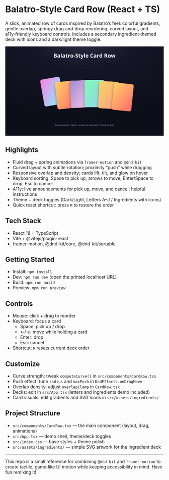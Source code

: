 # Balatro‑Style Card Row (React + TS)

A slick, animated row of cards inspired by Balatro’s feel: colorful gradients, gentle overlap, springy drag‑and‑drop reordering, curved layout, and a11y‑friendly keyboard controls. Includes a secondary ingredient‑themed deck with icons and a dark/light theme toggle.

![Screenshot](docs/screenshot.svg)

## Highlights

- Fluid drag + spring animations via `framer-motion` and `@dnd-kit`
- Curved layout with subtle rotation; proximity “push” while dragging
- Responsive overlap and density; cards lift, tilt, and glow on hover
- Keyboard sorting: Space to pick up, arrows to move, Enter/Space to drop, Esc to cancel
- A11y: live announcements for pick up, move, and cancel; helpful instructions
- Theme + deck toggles (Dark/Light, Letters A–J / Ingredients with icons)
- Quick reset shortcut: press `R` to restore the order

## Tech Stack

- React 18 + TypeScript
- Vite + @vitejs/plugin-react
- framer-motion, @dnd-kit/core, @dnd-kit/sortable

## Getting Started

- Install: `npm install`
- Dev: `npm run dev` (open the printed localhost URL)
- Build: `npm run build`
- Preview: `npm run preview`

## Controls

- Mouse: click + drag to reorder
- Keyboard: focus a card
  - Space: pick up / drop
  - ←/→: move while holding a card
  - Enter: drop
  - Esc: cancel
- Shortcut: `R` resets current deck order

## Customize

- Curve strength: tweak `computeCurve()` in `src/components/CardRow.tsx`
- Push effect: tune `radius` and `maxPush` in `DndEffects.onDragMove`
- Overlap density: adjust `overlapClamp` in `CardRow.tsx`
- Decks: edit in `src/App.tsx` (letters and ingredients demo included)
- Card visuals: edit gradients and SVG icons in `src/assets/ingredients/`

## Project Structure

- `src/components/CardRow.tsx` — the main component (layout, drag, animations)
- `src/App.tsx` — demo shell, theme/deck toggles
- `src/index.css` — base styles + theme polish
- `src/assets/ingredients/` — simple SVG artwork for the ingredient deck

---

This repo is a small reference for combining `@dnd-kit` and `framer-motion` to create tactile, game‑like UI motion while keeping accessibility in mind. Have fun remixing it!

